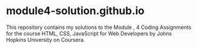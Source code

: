 # module4-solution.github.io
This repository contains my solutions to the Module , 4 Coding Assignments for the course HTML, CSS, JavaScript for Web Developers by Johns Hopkins University on Coursera. 
